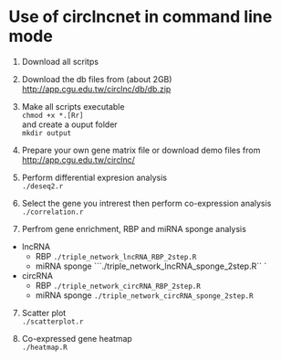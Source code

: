 # Use of circlncnet in command line mode

1. Download all scritps

2. Download the db files from (about 2GB)  
http://app.cgu.edu.tw/circlnc/db/db.zip  

3. Make all scripts executable   
``` chmod +x *.[Rr] ```  
and create a ouput folder  
``` mkdir output ```  

4. Prepare your own gene matrix file or download demo files from http://app.cgu.edu.tw/circlnc/  

4. Perform differential expresion analysis  
``` ./deseq2.r  ```  

5. Select the gene you intrerest then perform co-expression analysis  
```./correlation.r ```

6. Perfrom gene enrichment, RBP and miRNA sponge analysis  
  * lncRNA  
      + RBP ```./triple_network_lncRNA_RBP_2step.R```  
      + miRNA sponge ```./triple_network_lncRNA_sponge_2step.R`` `  
  * circRNA  
      + RBP ```./triple_network_circRNA_RBP_2step.R```  
      + miRNA sponge ```./triple_network_circRNA_sponge_2step.R```  

7. Scatter plot  
```./scatterplot.r```  

8. Co-expressed gene heatmap  
```./heatmap.R```


